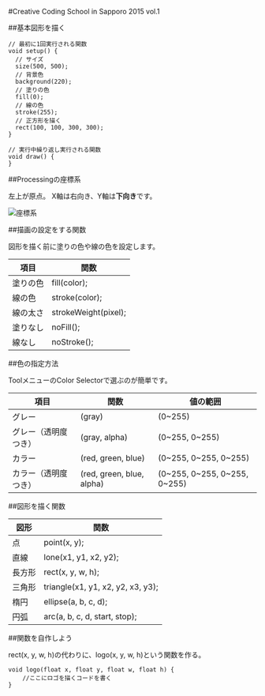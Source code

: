 #Creative Coding School in Sapporo 2015 vol.1

##基本図形を描く

```processing
// 最初に1回実行される関数
void setup() {
  // サイズ
  size(500, 500);
  // 背景色
  background(220);
  // 塗りの色
  fill(0);
  // 線の色
  stroke(255);
  // 正方形を描く
  rect(100, 100, 300, 300);
}

// 実行中繰り返し実行される関数
void draw() {
}
```

##Processingの座標系

左上が原点。
X軸は右向き、Y軸は**下向き**です。

![座標系](https://processing.org/reference/environment/images/coordinates2D3D.png)

##描画の設定をする関数

図形を描く前に塗りの色や線の色を設定します。

| 項目 | 関数 |
|---|---|
|塗りの色|fill(color);|
|線の色|stroke(color);|
|線の太さ|strokeWeight(pixel);|
|塗りなし|noFill();|
|線なし|noStroke();|

##色の指定方法

ToolメニューのColor Selectorで選ぶのが簡単です。

| 項目 | 関数 |値の範囲|
|---|---|---|
|グレー|(gray)|(0~255)|
|グレー（透明度つき）|(gray, alpha)|(0~255, 0~255)|
|カラー|(red, green, blue)|(0~255, 0~255, 0~255)|
|カラー（透明度つき）|(red, green, blue, alpha)|(0~255, 0~255, 0~255, 0~255)|

##図形を描く関数

| 図形 | 関数 |
|---|---|
|点|point(x, y);|
|直線|lone(x1, y1, x2, y2);|
|長方形|rect(x, y, w, h);|
|三角形|triangle(x1, y1, x2, y2, x3, y3);|
|楕円|ellipse(a, b, c, d);|
|円弧|arc(a, b, c, d, start, stop);|

##関数を自作しよう

rect(x, y, w, h)の代わりに、logo(x, y, w, h)という関数を作る。

```processing
void logo(float x, float y, float w, float h) {
	//ここにロゴを描くコードを書く
}
```

